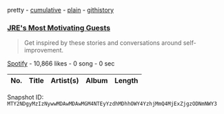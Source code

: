 pretty - [cumulative](/playlists/cumulative/37i9dQZF1DX6gAnC9ioCxB.md) - [plain](/playlists/plain/37i9dQZF1DX6gAnC9ioCxB) - [githistory](https://github.githistory.xyz/mackorone/spotify-playlist-archive/blob/main/playlists/plain/37i9dQZF1DX6gAnC9ioCxB)

### [JRE's Most Motivating Guests](https://open.spotify.com/playlist/37i9dQZF1DX6gAnC9ioCxB)

> Get inspired by these stories and conversations around self\-improvement.

[Spotify](https://open.spotify.com/user/spotify) - 10,866 likes - 0 song - 0 sec

| No. | Title | Artist(s) | Album | Length |
|---|---|---|---|---|

Snapshot ID: `MTY2NDgyMzIzNywwMDAwMDAwMGM4NTEyYzdhMDhhOWY4YzhjMmQ4MjExZjgzODNmNWY3`
